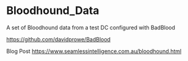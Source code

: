 # Bloodhound_Data
A set of Bloodhound data from a test DC configured with BadBlood

https://github.com/davidprowe/BadBlood

Blog Post
https://www.seamlessintelligence.com.au/bloodhound.html
